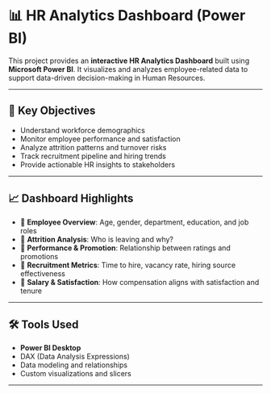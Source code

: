 # 📊 HR Analytics Dashboard (Power BI)

This project provides an **interactive HR Analytics Dashboard** built using **Microsoft Power BI**. It visualizes and analyzes employee-related data to support data-driven decision-making in Human Resources.

---

## 🎯 Key Objectives

- Understand workforce demographics
- Monitor employee performance and satisfaction
- Analyze attrition patterns and turnover risks
- Track recruitment pipeline and hiring trends
- Provide actionable HR insights to stakeholders

---

## 📈 Dashboard Highlights

- 📌 **Employee Overview**: Age, gender, department, education, and job roles
- 📌 **Attrition Analysis**: Who is leaving and why?
- 📌 **Performance & Promotion**: Relationship between ratings and promotions
- 📌 **Recruitment Metrics**: Time to hire, vacancy rate, hiring source effectiveness
- 📌 **Salary & Satisfaction**: How compensation aligns with satisfaction and tenure

---

## 🛠️ Tools Used

- **Power BI Desktop**
- DAX (Data Analysis Expressions)
- Data modeling and relationships
- Custom visualizations and slicers

---

